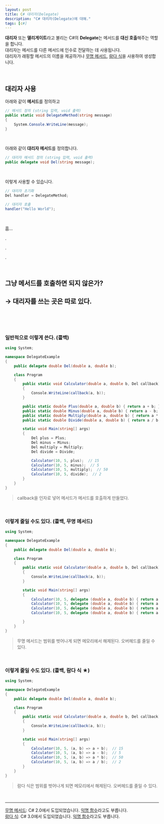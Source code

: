 ```yaml
---
layout: post
title: C# 대리자(Delegate)
description: "C# 대리자(Delegate)에 대해."
tags: [c#]
---
```


**대리자** 또는 **델리게이트**라고 불리는 C#의 **Delegate**는 메서드를 **대신 호출**해주는 역할을 합니다.<br>
대리자는 메서드를 다른 메서드에 인수로 전달하는 데 사용됩니다.<br>
대리자가 래핑할 메서드의 이름을 제공하거나 [무명 메서드](https://docs.microsoft.com/ko-kr/dotnet/csharp/programming-guide/statements-expressions-operators/anonymous-methods), [람다 식](https://docs.microsoft.com/ko-kr/dotnet/csharp/programming-guide/statements-expressions-operators/lambda-expressions)을 사용하여 생성합니다.

<br>

## 대리자 사용

아래와 같이 **메서드**를 정의하고

```csharp
// 메서드 정의 (string 입력, void 출력)
public static void DelegateMethod(string message)
{
    System.Console.WriteLine(message);
}
```

<br>

아래와 같이 **대리자 메서드**를 정의합니다.

```csharp
// 대리자 메서드 정의 (string 입력, void 출력)
public delegate void Del(string message);
```

<br>

이렇게 사용할 수 있습니다.

```csharp
// 대리자 초기화
Del handler = DelegateMethod;

// 대리자 호출
handler("Hello World");
```

<br>

흠...

.

.

.

<br>

## 그냥 메서드를 호출하면 되지 않은가?

## → 대리자를 쓰는 곳은 따로 있다.

<br>
<br>
<br>

### 일반적으로 이렇게 쓴다. (콜백)

```csharp
using System;

namespace DelegateExample
{
    public delegate double Del(double a, double b);

    class Program
    {
        public static void Calculator(double a, double b, Del callback)
        {
            Console.WriteLine(callback(a, b));
        }

        public static double Plus(double a, double b) { return a + b; }
        public static double Minus(double a, double b) { return a - b; }
        public static double Multiply(double a, double b) { return a * b; }
        public static double Divide(double a, double b) { return a / b; }

        static void Main(string[] args)
        {
            Del plus = Plus;
            Del minus = Minus;
            Del multiply = Multiply;
            Del divide = Divide;

            Calculator(10, 5, plus);  // 15
            Calculator(10, 5, minus);  // 5
            Calculator(10, 5, multiply);  // 50
            Calculator(10, 5, divide);  // 2
        }
    }
}
```

> callback을 인자로 넣어 메서드가 메서드를 호출하게 만들었다.

<br>

### 이렇게 줄일 수도 있다. (콜백, 무명 메서드)

```csharp
using System;

namespace DelegateExample
{
    public delegate double Del(double a, double b);

    class Program
    {
        public static void Calculator(double a, double b, Del callback)
        {
            Console.WriteLine(callback(a, b));
        }

        static void Main(string[] args)
        {
            Calculator(10, 5, delegate (double a, double b) { return a + b; });  // 15
            Calculator(10, 5, delegate (double a, double b) { return a - b; });  // 5
            Calculator(10, 5, delegate (double a, double b) { return a * b; });  // 50
            Calculator(10, 5, delegate (double a, double b) { return a / b; });  // 2

        }
    }
}
```

> 무명 메서드는 범위를 벗어나게 되면 메모리에서 해제된다. 오버헤드를 줄일 수 있다.

<br>

### 이렇게 줄일 수도 있다. (콜백, 람다 식 ★)

```csharp
using System;

namespace DelegateExample
{
    public delegate double Del(double a, double b);

    class Program
    {
        public static void Calculator(double a, double b, Del callback)
        {
            Console.WriteLine(callback(a, b));
        }

        static void Main(string[] args)
        {
            Calculator(10, 5, (a, b) => a + b);  // 15
            Calculator(10, 5, (a, b) => a - b);  // 5
            Calculator(10, 5, (a, b) => a * b);  // 50
            Calculator(10, 5, (a, b) => a / b);  // 2
        }
    }
}
```

> 람다 식은 범위를 벗어나게 되면 메모리에서 해제된다. 오버헤드를 줄일 수 있다.

<br>

-----

[무명 메서드](https://docs.microsoft.com/ko-kr/dotnet/csharp/programming-guide/statements-expressions-operators/anonymous-methods): C# 2.0에서 도입되었습니다. [익명 함수](https://docs.microsoft.com/ko-kr/dotnet/csharp/programming-guide/statements-expressions-operators/anonymous-functions)라고도 부릅니다.<br>
[람다 식](https://docs.microsoft.com/ko-kr/dotnet/csharp/programming-guide/statements-expressions-operators/lambda-expressions): C# 3.0에서 도입되었습니다. [익명 함수](https://docs.microsoft.com/ko-kr/dotnet/csharp/programming-guide/statements-expressions-operators/anonymous-functions)라고도 부릅니다.<br>
